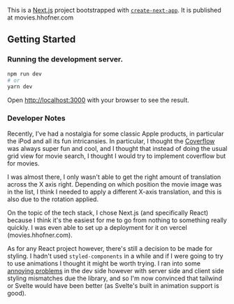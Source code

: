 This is a [Next.js](https://nextjs.org/) project bootstrapped with [`create-next-app`](https://github.com/vercel/next.js/tree/canary/packages/create-next-app).
It is published at movies.hhofner.com

## Getting Started

### Running the development server.
```bash
npm run dev
# or
yarn dev
```

Open [http://localhost:3000](http://localhost:3000) with your browser to see the result.

### Developer Notes

Recently, I've had a nostalgia for some classic Apple products, in particular 
the iPod and all its fun intricansies. In particular, I thought the 
[Coverflow](https://www.oreilly.com/library/view/ipod-the-missing/9780596155834/httpatomoreillycomsourceoreillyimages216284.png.jpg) was always super fun and cool, and I thought that instead of doing the usual grid view for movie search, I thought I would try to implement coverflow but for movies.

I was almost there, I only wasn't able to get the right amount of translation across the X
axis right. Depending on which position the movie image was in the list, I think I needed to apply
a different X-axis translation, and this is also due to the rotation applied.

On the topic of the tech stack, I chose Next.js (and specifically React) because I think it's
the easiest for me to go from nothing to something really quickly. I was even able to set up
a deployment for it on vercel (movies.hhofner.com). 

As for any React project however, there's still a decision to be made for styling.
I hadn't used `styled-components` in a while and if I were going to try to use animations I thought
it might be worth trying. I ran into some [annoying problems](https://github.com/styled-components/styled-components/issues/3474) in the dev side however with server side
and client side styling mismatches due the library, and so I'm now convinced that tailwind or 
Svelte would have been better (as Svelte's built in animation support is good).




